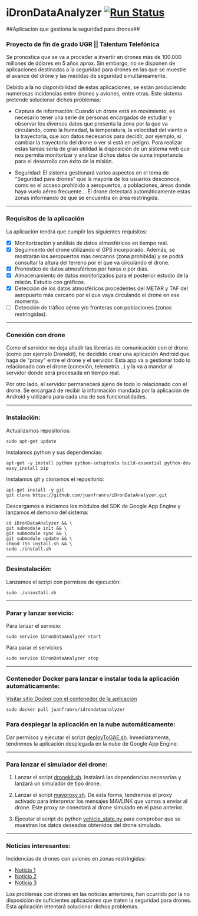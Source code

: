 # iDronDataAnalyzer [![Run Status](https://api.shippable.com/projects/570f55402a8192902e1c084c/badge?branch=master)](https://app.shippable.com/projects/570f55402a8192902e1c084c)

##Aplicación que gestiona la seguridad para drones##

### Proyecto de fin de grado UGR || Talentum Telefónica ###

Se pronostica que se va a proceder a invertir en drones más de 100.000 millones de dólares en 5 años aprox. Sin embargo, no se disponen de aplicaciones destinadas a la seguridad para drones en las que se muestre el avance del drone y las medidas de seguridad simultáneamente. 

Debido a la no disponibilidad de estas aplicaciones, se están produciendo numerosas incidencias entre drones y aviones, entre otras. Este sistema pretende solucionar dichos problemas:

* Captura de información: Cuando un drone está en movimiento, es necesario tener una serie de personas encargadas de estudiar y observar los diversos datos que presenta la zona por la que va circulando, como la humedad, la temperatura, la velocidad del viento o la trayectoria, que son datos necesarios para decidir, por ejemplo, si cambiar la trayectoria del drone o ver si está en peligro. Para realizar estas tareas sería de gran utilidad la disposición de un sistema web que nos permita monitorizar y analizar dichos datos de suma importancia para el desarrollo con éxito de la misión.

* Seguridad: El sistema gestionará varios aspectos en el tema de "Seguridad para drones" que la mayoría de los usuarios desconoce, como es el acceso prohibido a aeropuertos, a poblaciones, áreas donde haya vuelo aéreo frecuente... El drone detectará automáticamente estas zonas informando de que se encuentra en área restringida.

***

### Requisitos de la aplicación ###

La aplicación tendrá que cumplir los siguientes requisitos:

* [X] Monitorización y análisis de datos atmosféricos en tiempo real.  
* [X] Seguimiento del drone utilizando el GPS incorporado. Además, se mostrarán los aeropuertos más cercanos (zona prohibida) y se podrá consultar la altura del terreno por el que va circulando el drone.
* [X] Pronóstico de datos atmosféricos por horas o por días.
* [X] Almacenamiento de datos monitorizados para el posterior estudio de la misión. Estudio con gráficos.
* [X] Detección de los datos atmosféricos procedentes del METAR y TAF del aeropuerto más cercano por el que vaya circulando el drone en ese momento.
* [ ] Detección de tráfico aéreo y/o fronteras con poblaciones (zonas restringidas).
 
***

### Conexión con drone ###

Como el servidor no deja añadir las librerías de comunicación con el drone (como por ejemplo Dronekit), he decidido crear una aplicación Android que haga de "proxy" entre el drone y el servidor. Esta app va a gestionar todo lo relacionado con el drone (conexión, telemetría...) y la va a mandar al servidor donde será procesada en tiempo real. 

Por otro lado, el servidor permanecerá ajeno de todo lo relacionado con el drone. Se encargará de recibir la información mandada por la aplicación de Android y utilizarla para cada una de sus funcionalidades.

***

### Instalación: ###

Actualizamos repositorios:

    sudo apt-get update
    
Instalamos python y sus dependencias:

    apt-get -y install python python-setuptools build-essential python-dev
    easy_install pip
    
Instalamos git y clonamos el repositorio:

    apt-get install -y git
    git clone https://github.com/juanfranrv/iDronDataAnalyzer.git

Descargamos e iniciamos los módulos del SDK de Google App Engine y lanzamos el demonio del sistema:

    cd iDronDataAnalyzer && \
    git submodule init && \
    git submodule sync && \
    git submodule update && \
    chmod 755 install.sh && \
    sudo ./install.sh
    
***

### Desinstalación: ###

Lanzamos el script con permisos de ejecución:

    sudo ./uninstall.sh


***

### Parar y lanzar servicio: ###

Para lanzar el servicio:

    sudo service iDronDataAnalyzer start

Para parar el servicio:s

    sudo service iDronDataAnalyzer stop 
    
***

### Contenedor Docker para lanzar e instalar toda la aplicación automáticamente: ###

[Visitar sitio Docker con el contenedor de la aplicación](https://hub.docker.com/r/juanfranrv/idrondataanalyzer/)

    sudo docker pull juanfranrv/idrondataanalyzer

    
### Para desplegar la aplicación en la nube automáticamente: ###

Dar permisos y ejecutar el script [deployToGAE.sh](https://github.com/juanfranrv/iDronDataAnalyzer/blob/master/deployToGAE.sh). Inmediatamente, tendremos la aplicación desplegada en la nube de Google App Engine.

***

### Para lanzar el simulador del drone: ###

1. Lanzar el script [dronekit.sh](https://github.com/juanfranrv/iDronDataAnalyzer/blob/master/dronekit.sh). Instalará las dependencias necesarias y lanzará un simulador de tipo drone.

2. Lanzar el script [mavproxy.sh](https://github.com/juanfranrv/iDronDataAnalyzer/blob/master/mavproxy.sh). De esta forma, tendremos el proxy activado para interpretar los mensajes MAVLINK que vamos a enviar al drone. Este proxy se conectará al drone simulado en el paso anterior.

3. Ejecutar el script de python [vehicle_state.py](https://github.com/juanfranrv/iDronDataAnalyzer/blob/master/src/iDronDataAnalyzer/vehicle_state.py) para comprobar que se muestran los datos deseados obtenidos del drone simulado.

***

### Noticias interesantes: ###

Incidencias de drones con aviones en zonas restringidas:

* [Noticia 1](http://economia.elpais.com/economia/2016/03/02/actualidad/1456911759_020181.html)
* [Noticia 2](http://economia.elpais.com/economia/2016/03/04/actualidad/1457078339_462092.html)
* [Noticia 3](http://www.elmundo.es/internacional/2016/03/04/56d93e71e2704e3d4c8b45f6.html)

Los problemas con drones en las noticias anteriores, han ocurrido por la no disposición de suficientes aplicaciones que traten la seguridad para drones. Esta aplicación intentará solucionar dichos problemas.




